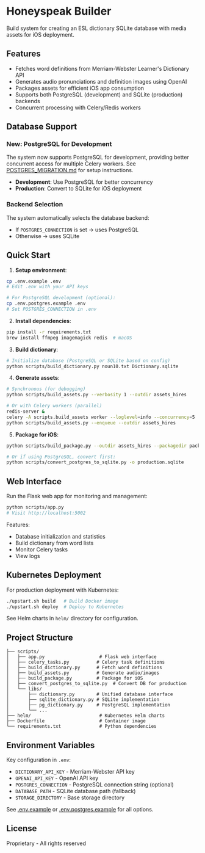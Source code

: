 # Honeyspeak Builder

Build system for creating an ESL dictionary SQLite database with media assets for iOS deployment.

## Features

- Fetches word definitions from Merriam-Webster Learner's Dictionary API
- Generates audio pronunciations and definition images using OpenAI
- Packages assets for efficient iOS app consumption
- Supports both PostgreSQL (development) and SQLite (production) backends
- Concurrent processing with Celery/Redis workers

## Database Support

### New: PostgreSQL for Development
The system now supports PostgreSQL for development, providing better concurrent access for multiple Celery workers. See [POSTGRES_MIGRATION.md](POSTGRES_MIGRATION.md) for setup instructions.

- **Development**: Use PostgreSQL for better concurrency
- **Production**: Convert to SQLite for iOS deployment

### Backend Selection
The system automatically selects the database backend:
- If `POSTGRES_CONNECTION` is set → uses PostgreSQL
- Otherwise → uses SQLite

## Quick Start

1. **Setup environment**:
```bash
cp .env.example .env
# Edit .env with your API keys

# For PostgreSQL development (optional):
cp .env.postgres.example .env
# Set POSTGRES_CONNECTION in .env
```

2. **Install dependencies**:
```bash
pip install -r requirements.txt
brew install ffmpeg imagemagick redis  # macOS
```

3. **Build dictionary**:
```bash
# Initialize database (PostgreSQL or SQLite based on config)
python scripts/build_dictionary.py noun10.txt Dictionary.sqlite
```

4. **Generate assets**:
```bash
# Synchronous (for debugging)
python scripts/build_assets.py --verbosity 1 --outdir assets_hires

# Or with Celery workers (parallel)
redis-server &
celery -A scripts.build_assets worker --loglevel=info --concurrency=5
python scripts/build_assets.py --enqueue --outdir assets_hires
```

5. **Package for iOS**:
```bash
python scripts/build_package.py --outdir assets_hires --packagedir packages --dictionary Dictionary.sqlite

# Or if using PostgreSQL, convert first:
python scripts/convert_postgres_to_sqlite.py -o production.sqlite
```

## Web Interface

Run the Flask web app for monitoring and management:
```bash
python scripts/app.py
# Visit http://localhost:5002
```

Features:
- Database initialization and statistics
- Build dictionary from word lists
- Monitor Celery tasks
- View logs

## Kubernetes Deployment

For production deployment with Kubernetes:
```bash
./upstart.sh build   # Build Docker image
./upstart.sh deploy  # Deploy to Kubernetes
```

See Helm charts in `helm/` directory for configuration.

## Project Structure

```
├── scripts/
│   ├── app.py                    # Flask web interface
│   ├── celery_tasks.py          # Celery task definitions
│   ├── build_dictionary.py      # Fetch word definitions
│   ├── build_assets.py          # Generate audio/images
│   ├── build_package.py         # Package for iOS
│   ├── convert_postgres_to_sqlite.py  # Convert DB for production
│   └── libs/
│       ├── dictionary.py        # Unified database interface
│       ├── sqlite_dictionary.py # SQLite implementation
│       ├── pg_dictionary.py     # PostgreSQL implementation
│       └── ...
├── helm/                         # Kubernetes Helm charts
├── Dockerfile                    # Container image
└── requirements.txt              # Python dependencies
```

## Environment Variables

Key configuration in `.env`:
- `DICTIONARY_API_KEY` - Merriam-Webster API key
- `OPENAI_API_KEY` - OpenAI API key
- `POSTGRES_CONNECTION` - PostgreSQL connection string (optional)
- `DATABASE_PATH` - SQLite database path (fallback)
- `STORAGE_DIRECTORY` - Base storage directory

See [.env.example](.env.example) or [.env.postgres.example](.env.postgres.example) for all options.

## License

Proprietary - All rights reserved